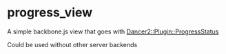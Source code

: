 progress_view
=============

A simple backbone.js view that goes with [Dancer2::Plugin::ProgressStatus](https://github.com/shumphrey/Dancer2-Plugin-ProgressStatus)

Could be used without other server backends
